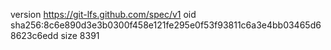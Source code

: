 version https://git-lfs.github.com/spec/v1
oid sha256:8c6e890d3e3b0300f458e121fe295e0f53f93811c6a3e4bb03465d68623c6edd
size 8391
